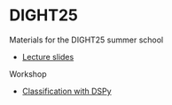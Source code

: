 # DIGHT25
Materials for the DIGHT25 summer school

* [Lecture slides]()

Workshop
* [Classification with DSPy](https://colab.research.com/github/TurkuNLP/DIGHT25/blob/main/01_classification.ipynb)
